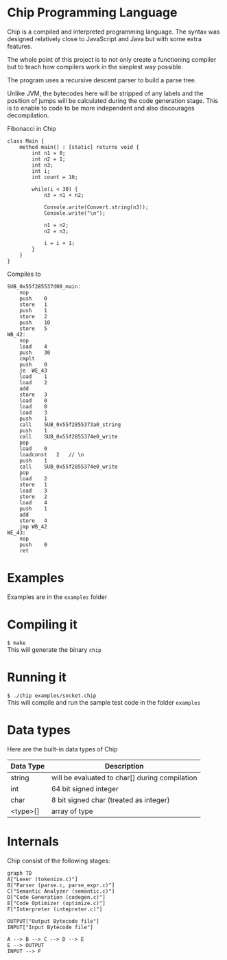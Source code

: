 # Chip Programming Language

Chip is a compiled and interpreted programming language. The syntax was designed relatively close to JavaScript and Java but with some extra features.

The whole point of this project is to not only create a functioning compiler but to teach how compilers work in the simplest way possible.

The program uses a recursive descent parser to build a parse tree. 

Unlike JVM, the bytecodes here will be stripped of any labels and the position of jumps will be calculated during the code generation stage. This is to enable to code to be more independent and also discourages decompilation. 

Fibonacci in Chip

```
class Main {
	method main() : [static] returns void {
		int n1 = 0;
		int n2 = 1;
		int n3;
		int i;
		int count = 10;    

		while(i < 30) {    
			n3 = n1 + n2;    

			Console.write(Convert.string(n3));
			Console.write("\n");    

			n1 = n2;    
			n2 = n3;  

			i = i + 1;
		}
	}
}
```

Compiles to

```
SUB_0x55f285537d00_main:
	nop
	push	0
	store	1
	push	1
	store	2
	push	10
	store	5
WB_42:
	nop
	load	4
	push	30
	cmplt
	push	0
	je	WE_43
	load	1
	load	2
	add
	store	3
	load	0
	load	0
	load	3
	push	1
	call	SUB_0x55f2855373a0_string
	push	1
	call	SUB_0x55f2855374e0_write
	pop	
	load	0
	loadconst	2	// \n
	push	1
	call	SUB_0x55f2855374e0_write
	pop	
	load	2
	store	1
	load	3
	store	2
	load	4
	push	1
	add
	store	4
	jmp	WB_42
WE_43:
	nop
	push	0
	ret
```

# Examples
Examples are in the ```examples``` folder

# Compiling it

```$ make```<br />
This will generate the binary ```chip```


# Running it
```$ ./chip examples/socket.chip```<br />
This will compile and run the sample test code in the folder ```examples```

# Data types

Here are the built-in data types of Chip

|  Data Type     |Description                                       |
|----------------|--------------------------------------------------|
|string          | will be evaluated to char\[\] during compilation |
|int             | 64 bit signed integer                            |
|char            | 8 bit signed char (treated as integer)           |
|\<type\>\[\]    | array of type                                    |

# Internals
Chip consist of the following stages:
```mermaid
graph TD
A["Lexer (tokenize.c)"]  
B["Parser (parse.c, parse_expr.c)"]
C["Semantic Analyzer (semantic.c)"]
D["Code Generation (codegen.c)"]
E["Code Optimizer (optimize.c)"]
F["Interpreter (intepreter.c)"]

OUTPUT["Output Bytecode file"]
INPUT["Input Bytecode file"]

A --> B --> C --> D --> E
E --> OUTPUT
INPUT --> F
